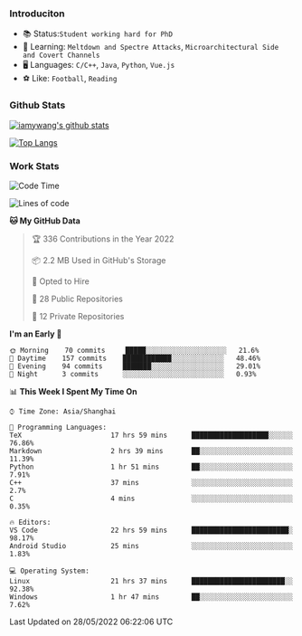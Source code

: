 ### Introduciton

- 📚 Status:`Student working hard for PhD`
- 🔎 Learning: `Meltdown and Spectre Attacks`, `Microarchitectural Side and Covert Channels`
- 🖥️ Languages: `C/C++`, `Java`, `Python`, `Vue.js`
- ⚽ Like: `Football`, `Reading`

### Github Stats

[![iamywang's github stats](https://github-readme-stats.vercel.app/api?username=iamywang&count_private=true&show_icons=true)]()

[![Top Langs](https://github-readme-stats.vercel.app/api/top-langs/?username=iamywang&layout=compact)]()

### Work Stats

<!--START_SECTION:waka-->
![Code Time](http://img.shields.io/badge/Code%20Time-360%20hrs%2018%20mins-blue)

![Lines of code](https://img.shields.io/badge/From%20Hello%20World%20I%27ve%20Written--40%20Thousand%20lines%20of%20code-blue)

**🐱 My GitHub Data** 

> 🏆 336 Contributions in the Year 2022
 > 
> 📦 2.2 MB Used in GitHub's Storage 
 > 
> 💼 Opted to Hire
 > 
> 📜 28 Public Repositories 
 > 
> 🔑 12 Private Repositories  
 > 
**I'm an Early 🐤** 

```text
🌞 Morning    70 commits     █████░░░░░░░░░░░░░░░░░░░░   21.6% 
🌆 Daytime    157 commits    ████████████░░░░░░░░░░░░░   48.46% 
🌃 Evening    94 commits     ███████░░░░░░░░░░░░░░░░░░   29.01% 
🌙 Night      3 commits      ░░░░░░░░░░░░░░░░░░░░░░░░░   0.93%

```


📊 **This Week I Spent My Time On** 

```text
⌚︎ Time Zone: Asia/Shanghai

💬 Programming Languages: 
TeX                      17 hrs 59 mins      ███████████████████░░░░░░   76.86% 
Markdown                 2 hrs 39 mins       ██░░░░░░░░░░░░░░░░░░░░░░░   11.39% 
Python                   1 hr 51 mins        ██░░░░░░░░░░░░░░░░░░░░░░░   7.91% 
C++                      37 mins             ░░░░░░░░░░░░░░░░░░░░░░░░░   2.7% 
C                        4 mins              ░░░░░░░░░░░░░░░░░░░░░░░░░   0.35%

🔥 Editors: 
VS Code                  22 hrs 59 mins      ████████████████████████░   98.17% 
Android Studio           25 mins             ░░░░░░░░░░░░░░░░░░░░░░░░░   1.83%

💻 Operating System: 
Linux                    21 hrs 37 mins      ███████████████████████░░   92.38% 
Windows                  1 hr 47 mins        ██░░░░░░░░░░░░░░░░░░░░░░░   7.62%

```


 Last Updated on 28/05/2022 06:22:06 UTC
<!--END_SECTION:waka-->
